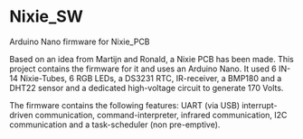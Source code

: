 # Nixie_SW
Arduino Nano firmware for Nixie_PCB

Based on an idea from Martijn and Ronald, a Nixie PCB has been made. This project contains the firmware for it and uses an Arduino Nano. It used 6 IN-14 Nixie-Tubes, 6 RGB LEDs, a DS3231 RTC, IR-receiver, a BMP180 and a DHT22 sensor and a dedicated high-voltage circuit to generate 170 Volts.

The firmware contains the following features: UART (via USB) interrupt-driven communication, command-interpreter, infrared communication, I2C communication and a task-scheduler (non pre-emptive).
